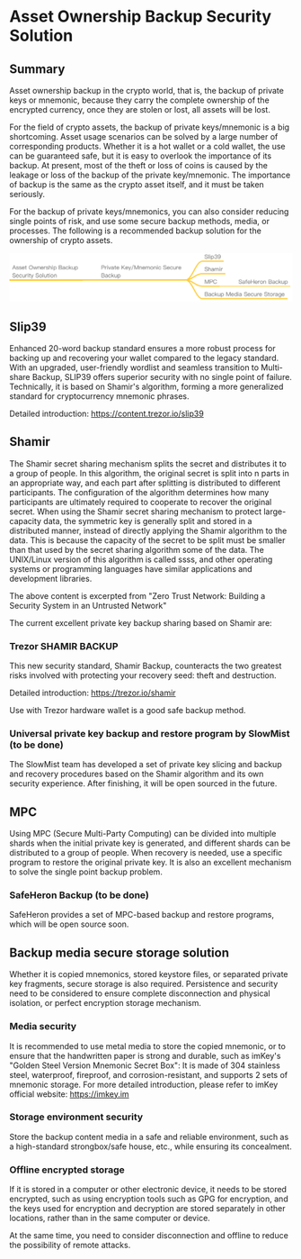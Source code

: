 # Asset Ownership Backup Security Solution

## Summary
Asset ownership backup in the crypto world, that is, the backup of private keys or mnemonic, because they carry the complete ownership of the encrypted currency, once they are stolen or lost, all assets will be lost.

For the field of crypto assets, the backup of private keys/mnemonic is a big shortcoming. Asset usage scenarios can be solved by a large number of corresponding products. Whether it is a hot wallet or a cold wallet, the use can be guaranteed safe, but it is easy to overlook the importance of its backup. At present, most of the theft or loss of coins is caused by the leakage or loss of the backup of the private key/mnemonic. The importance of backup is the same as the crypto asset itself, and it must be taken seriously.

For the backup of private keys/mnemonics, you can also consider reducing single points of risk, and use some secure backup methods, media, or processes. The following is a recommended backup solution for the ownership of crypto assets.

![](images/Backup1.png)

## Slip39
Enhanced 20-word backup standard ensures a more robust process for backing up and recovering your wallet compared to the legacy standard. With an upgraded, user-friendly wordlist and seamless transition to Multi-share Backup, SLIP39 offers superior security with no single point of failure. Technically, it is based on Shamir's algorithm, forming a more generalized standard for cryptocurrency mnemonic phrases.

Detailed introduction: https://content.trezor.io/slip39

## Shamir
The Shamir secret sharing mechanism splits the secret and distributes it to a group of people. In this algorithm, the original secret is split into n parts in an appropriate way, and each part after splitting is distributed to different participants. The configuration of the algorithm determines how many participants are ultimately required to cooperate to recover the original secret. When using the Shamir secret sharing mechanism to protect large-capacity data, the symmetric key is generally split and stored in a distributed manner, instead of directly applying the Shamir algorithm to the data. This is because the capacity of the secret to be split must be smaller than that used by the secret sharing algorithm some of the data. The UNIX/Linux version of this algorithm is called ssss, and other operating systems or programming languages have similar applications and development libraries.

The above content is excerpted from "Zero Trust Network: Building a Security System in an Untrusted Network"

The current excellent private key backup sharing based on Shamir are:

### Trezor SHAMIR BACKUP
This new security standard, Shamir Backup, counteracts the two greatest risks involved with protecting your recovery seed: theft and destruction.

Detailed introduction: https://trezor.io/shamir

Use with Trezor hardware wallet is a good safe backup method.

### Universal private key backup and restore program by SlowMist (to be done)
The SlowMist team has developed a set of private key slicing and backup and recovery procedures based on the Shamir algorithm and its own security experience. After finishing, it will be open sourced in the future.

## MPC
Using MPC (Secure Multi-Party Computing) can be divided into multiple shards when the initial private key is generated, and different shards can be distributed to a group of people. When recovery is needed, use a specific program to restore the original private key. It is also an excellent mechanism to solve the single point backup problem.

### SafeHeron Backup (to be done)
SafeHeron provides a set of MPC-based backup and restore programs, which will be open source soon.

## Backup media secure storage solution
Whether it is copied mnemonics, stored keystore files, or separated private key fragments, secure storage is also required. Persistence and security need to be considered to ensure complete disconnection and physical isolation, or perfect encryption storage mechanism.

### Media security
It is recommended to use metal media to store the copied mnemonic, or to ensure that the handwritten paper is strong and durable, such as imKey's "Golden Steel Version Mnemonic Secret Box":
It is made of 304 stainless steel, waterproof, fireproof, and corrosion-resistant, and supports 2 sets of mnemonic storage.
For more detailed introduction, please refer to imKey official website: https://imkey.im

### Storage environment security
Store the backup content media in a safe and reliable environment, such as a high-standard strongbox/safe house, etc., while ensuring its concealment.

### Offline encrypted storage
If it is stored in a computer or other electronic device, it needs to be stored encrypted, such as using encryption tools such as GPG for encryption, and the keys used for encryption and decryption are stored separately in other locations, rather than in the same computer or device.

At the same time, you need to consider disconnection and offline to reduce the possibility of remote attacks.
